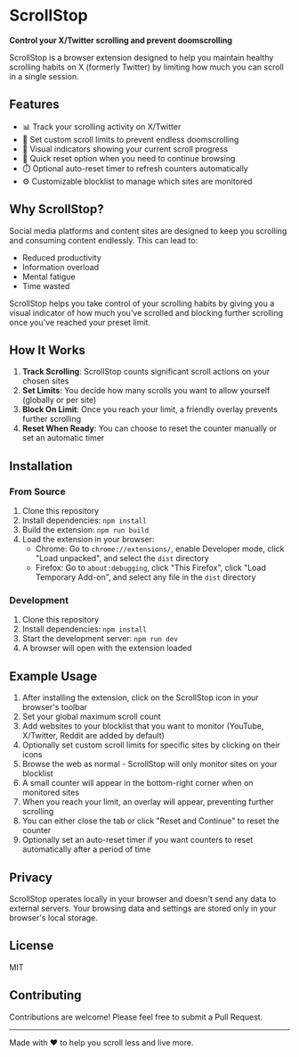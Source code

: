 # ScrollStop

**Control your X/Twitter scrolling and prevent doomscrolling**

ScrollStop is a browser extension designed to help you maintain healthy scrolling habits on X (formerly Twitter) by limiting how much you can scroll in a single session.

## Features

- 📊 Track your scrolling activity on X/Twitter
- 🛑 Set custom scroll limits to prevent endless doomscrolling
- 📱 Visual indicators showing your current scroll progress
- 🔄 Quick reset option when you need to continue browsing
- ⏱️ Optional auto-reset timer to refresh counters automatically
- ⚙️ Customizable blocklist to manage which sites are monitored

## Why ScrollStop?

Social media platforms and content sites are designed to keep you scrolling and consuming content endlessly. This can lead to:
- Reduced productivity
- Information overload
- Mental fatigue
- Time wasted

ScrollStop helps you take control of your scrolling habits by giving you a visual indicator of how much you've scrolled and blocking further scrolling once you've reached your preset limit.

## How It Works

1. **Track Scrolling**: ScrollStop counts significant scroll actions on your chosen sites
2. **Set Limits**: You decide how many scrolls you want to allow yourself (globally or per site)
3. **Block On Limit**: Once you reach your limit, a friendly overlay prevents further scrolling
4. **Reset When Ready**: You can choose to reset the counter manually or set an automatic timer

## Installation

### From Source

1. Clone this repository
2. Install dependencies: `npm install`
3. Build the extension: `npm run build`
4. Load the extension in your browser:
   - Chrome: Go to `chrome://extensions/`, enable Developer mode, click "Load unpacked", and select the `dist` directory
   - Firefox: Go to `about:debugging`, click "This Firefox", click "Load Temporary Add-on", and select any file in the `dist` directory

### Development

1. Clone this repository
2. Install dependencies: `npm install`
3. Start the development server: `npm run dev`
4. A browser will open with the extension loaded

## Example Usage

1. After installing the extension, click on the ScrollStop icon in your browser's toolbar
2. Set your global maximum scroll count
3. Add websites to your blocklist that you want to monitor (YouTube, X/Twitter, Reddit are added by default)
4. Optionally set custom scroll limits for specific sites by clicking on their icons
5. Browse the web as normal - ScrollStop will only monitor sites on your blocklist
6. A small counter will appear in the bottom-right corner when on monitored sites
7. When you reach your limit, an overlay will appear, preventing further scrolling
8. You can either close the tab or click "Reset and Continue" to reset the counter
9. Optionally set an auto-reset timer if you want counters to reset automatically after a period of time

## Privacy

ScrollStop operates locally in your browser and doesn't send any data to external servers. Your browsing data and settings are stored only in your browser's local storage.

## License

MIT

## Contributing

Contributions are welcome! Please feel free to submit a Pull Request.

---

Made with ❤️ to help you scroll less and live more.
